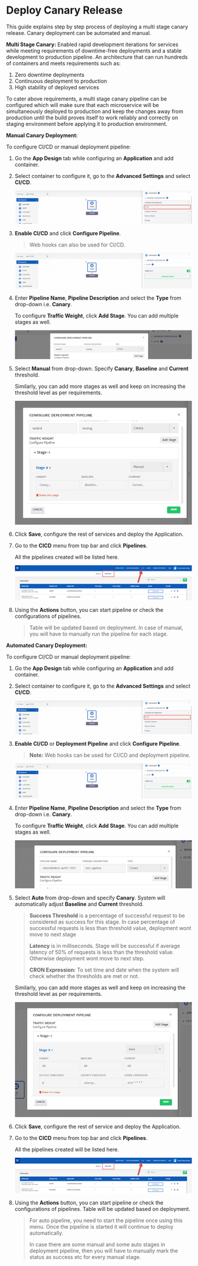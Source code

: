 # Deploy Canary Release

This guide explains step by step process of deploying a multi stage canary release. Canary deployment can be automated and manual. 

**Multi Stage Canary:** Enabled rapid development iterations for services while meeting requirements of downtime-free deployments and a stable development to production pipeline. An architecture that can run hundreds of containers and meets requirements such as:

1. Zero downtime deployments
2. Continuous deployment to production
3. High stability of deployed services

To cater above requirements, a multi stage canary pipeline can be configured which will make sure that each microservice will be simultaneously deployed to production and keep the changes away from production until the build proves itself to work reliably and correctly on staging environment before applying it to production environment.

**Manual Canary Deployment:**

To configure CI/CD or manual deployment pipeline:

1. Go the **App Design** tab while configuring an **Application** and add container.

2. Select container to configure it, go to the **Advanced Settings** and select **CI/CD**.

   ![1](imgs/1.jpg)

3. **Enable CI/CD** and click **Configure Pipeline**. 

   > Web hooks can also be used for CI/CD.

   ![2](imgs/2.jpg)

4. Enter **Pipeline Name**, **Pipeline Description** and select the **Type** from drop-down i.e. **Canary**. 

   To configure **Traffic Weight**, click **Add Stage**. You can add multiple stages as well. 

   ![3](imgs/3.jpg)

5. Select **Manual** from drop-down. Specify **Canary**, **Baseline** and **Current** threshold. 

   Similarly, you can add more stages as well and keep on increasing the threshold level as per requirements. 

   ![4](imgs/4.jpg)

6. Click **Save**, configure the rest of services and deploy the Application. 

7. Go to the **CICD** menu from top bar and click **Pipelines**. 

   All the pipelines created will be listed here. 

   ![5](imgs/5.jpg)

8. Using the **Actions** button, you can start pipeline or check the configurations of pipelines. 

   > Table will be updated based on deployment. In case of manual, you will have to manually run the pipeline for each stage.

**Automated Canary Deployment:**

To configure CI/CD or manual deployment pipeline:

1. Go the **App Design** tab while configuring an **Application** and add container.

2. Select container to configure it, go to the **Advanced Settings** and select **CI/CD**.

   ![1](imgs/1.jpg)

3. **Enable CI/CD** or **Deployment Pipeline** and click **Configure Pipeline**. 

   > **Note:** Web hooks can be used for CI/CD and deployment pipeline. 

   ![2](imgs/2.jpg)

4. Enter **Pipeline Name**, **Pipeline Description** and select the **Type** from drop-down i.e. **Canary**. 

   To configure **Traffic Weight**, click **Add Stage**. You can add multiple stages as well. 

   ![5.1](imgs/5.1.jpg)

5. Select **Auto** from drop-down and specify **Canary**. System will automatically adjust **Baseline** and **Current** threshold. 

   > **Success Threshold** is a percentage of successful request to be considered as success for this stage. In case percentage of successful requests is less than threshold value, deployment wont move to next stage
   >
   > **Latency** is in milliseconds. Stage will be successful if average latency of 50% of requests is less than the threshold value. Otherwise deployment wont move to next step. 
   >
   > **CRON Expression:** To set time and date when the system will check whether the thresholds are met or not. 

   Similarly, you can add more stages as well and keep on increasing the threshold level as per requirements. 

   ![6](imgs/6.jpg)

6. Click **Save**, configure the rest of service and deploy the Application. 

7. Go to the **CICD** menu from top bar and click **Pipelines**. 

   All the pipelines created will be listed here. 

   ![5](imgs/5.jpg)

8. Using the **Actions** button, you can start pipeline or check the configurations of pipelines. Table will be updated based on deployment. 

   > For auto pipeline, you need to start the pipeline once using this menu. Once the pipeline is started it will continue to deploy automatically.  
   >
   > In case there are some manual and some auto stages in deployment pipeline, then you will have to manually mark the status as success etc for every manual stage.
   >